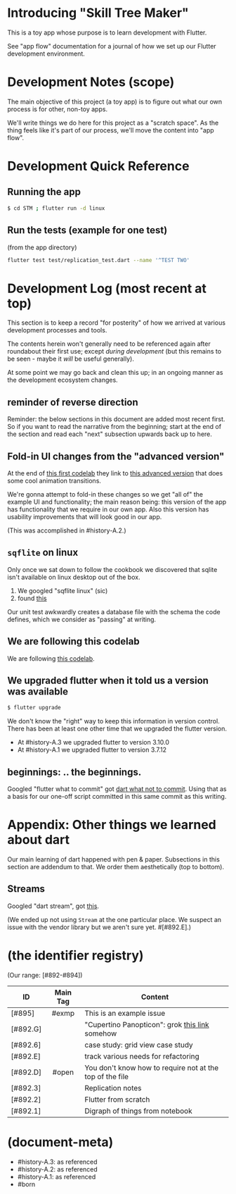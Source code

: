 # Introducing "Skill Tree Maker"

This is a toy app whose purpose is to learn development with Flutter.

See "app flow" documentation for a journal of how we set up
our Flutter development environment.



# Development Notes (scope)

The main objective of this project (a toy app) is to figure out what our
own process is for other, non-toy apps.

We'll write things we do here for this project as a "scratch space".
As the thing feels like it's part of our process, we'll move the content
into "app flow".



# Development Quick Reference

## Running the app

```bash
$ cd STM ; flutter run -d linux
```


## Run the tests (example for one test)

(from the app directory)

```bash
flutter test test/replication_test.dart --name '^TEST TWO'
```


# Development Log (most recent at top)

This section is to keep a record "for posterity" of how we arrived at various
development processes and tools.

The contents herein won't generally need to be referenced again after
roundabout their first use; except _during development_ (but this remains
to be seen - maybe it _will_ be useful generally).

At some point we may go back and clean this up; in an ongoing manner as
the development ecosystem changes.


## reminder of reverse direction

Reminder: the below sections in this document are added most recent first.
So if you want to read the narrative from the beginning; start at the end
of the section and read each "next" subsection upwards back up to here.


## Fold-in UI changes from the "advanced version"

At the end of [this first codelab][cl1] they link to [this advanced version][cl2]
that does some cool animation transitions.

We're gonna attempt to fold-in these changes so we get "all of" the example
UI and functionality; the main reason being: this version of the app has
functionality that we require in our own app. Also this version has usability
improvements that will look good in our app.

(This was accomplished in #history-A.2.)


## `sqflite` on linux

Only once we sat down to follow the cookbook we discovered that sqlite
isn't available on linux desktop out of the box.

1. We googled "sqflite linux" (sic)
1. found [this][gh1]

Our unit test awkwardly creates a database file with the schema the code
defines, which we consider as "passing" at writing.



## We are following this codelab

We are following [this codelab][cl1].



## We upgraded flutter when it told us a version was available

```bash
$ flutter upgrade
```

We don't know the "right" way to keep this information in
version control. There has been at least one other time that
we upgraded the flutter version.

- At #history-A.3 we upgraded flutter to version 3.10.0
- At #history-A.1 we upgraded flutter to version 3.7.12



## beginnings: .. the beginnings.

Googled "flutter what to commit" got [dart what not to commit][g01].
Using that as a basis for our one-off script committed in this same
commit as this writing.


# Appendix: Other things we learned about dart

Our main learning of dart happened with pen & paper. Subsections in this
section are addendum to that. We order them aesthetically (top to bottom).


## Streams

Googled "dart stream", got [this](https://dart.dev/tutorials/language/streams).

(We ended up not using `Stream` at the one particular place. We suspect
an issue with the vendor library but we aren't sure yet. #[#892.E].)


# (the identifier registry)

(Our range: [#892-#894])

| ID      | Main Tag | Content  |
|---------|:-----:|----|
|[#895]   | #exmp | This is an example issue
|[#892.G] |       | "Cupertino Panopticon": grok [this link][cu1] somehow
|[#892.6] |       | case study: grid view case study
|[#892.E] |       | track various needs for refactoring
|[#892.D] | #open | You don't know how to require not at the top of the file
|[#892.3] |       | Replication notes
|[#892.2] |       | Flutter from scratch
|[#892.1] |       | Digraph of things from notebook



[gh1]: https://github.com/tekartik/sqflite/blob/master/sqflite_common_ffi/doc/using_ffi_instead_of_sqflite.md#initialization
[g01]: https://dart.dev/guides/libraries/private-files
[cu1]: https://api.flutter.dev/flutter/cupertino/cupertino-library.html
[cl2]: https://dartpad.dev/e7076b40fb17a0fa899f9f7a154a02e8
[cl1]: https://codelabs.developers.google.com/codelabs/flutter-codelab-first



# (document-meta)

- #history-A.3: as referenced
- #history-A.2: as referenced
- #history-A.1: as referenced
- #born

